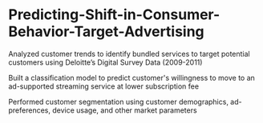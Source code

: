# Predicting-Shift-in-Consumer-Behavior-Target-Advertising


Analyzed customer trends to identify bundled services to target potential customers using Deloitte’s Digital Survey Data (2009-2011)

Built a classification model to predict customer's willingness to move to an ad-supported streaming service at lower subscription fee

Performed customer segmentation using customer demographics, ad-preferences, device usage, and other market parameters
